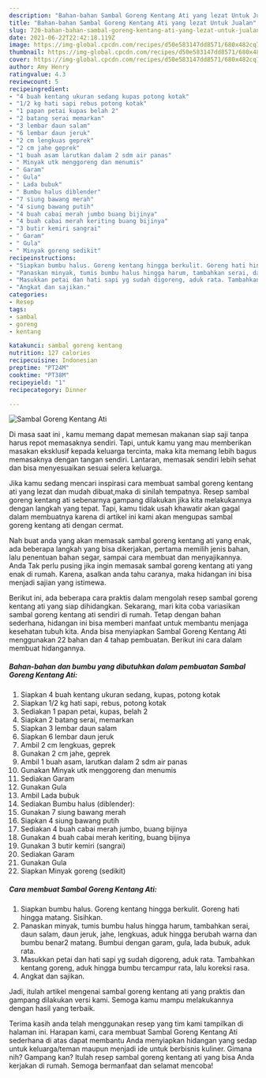 ```yaml
---
description: "Bahan-bahan Sambal Goreng Kentang Ati yang lezat Untuk Jualan"
title: "Bahan-bahan Sambal Goreng Kentang Ati yang lezat Untuk Jualan"
slug: 720-bahan-bahan-sambal-goreng-kentang-ati-yang-lezat-untuk-jualan
date: 2021-06-22T22:42:18.119Z
image: https://img-global.cpcdn.com/recipes/d50e583147dd8571/680x482cq70/sambal-goreng-kentang-ati-foto-resep-utama.jpg
thumbnail: https://img-global.cpcdn.com/recipes/d50e583147dd8571/680x482cq70/sambal-goreng-kentang-ati-foto-resep-utama.jpg
cover: https://img-global.cpcdn.com/recipes/d50e583147dd8571/680x482cq70/sambal-goreng-kentang-ati-foto-resep-utama.jpg
author: Amy Henry
ratingvalue: 4.3
reviewcount: 5
recipeingredient:
- "4 buah kentang ukuran sedang kupas potong kotak"
- "1/2 kg hati sapi rebus potong kotak"
- "1 papan petai kupas belah 2"
- "2 batang serai memarkan"
- "3 lembar daun salam"
- "6 lembar daun jeruk"
- "2 cm lengkuas geprek"
- "2 cm jahe geprek"
- "1 buah asam larutkan dalam 2 sdm air panas"
- " Minyak utk menggoreng dan menumis"
- " Garam"
- " Gula"
- " Lada bubuk"
- " Bumbu halus diblender"
- "7 siung bawang merah"
- "4 siung bawang putih"
- "4 buah cabai merah jumbo buang bijinya"
- "4 buah cabai merah keriting buang bijinya"
- "3 butir kemiri sangrai"
- " Garam"
- " Gula"
- " Minyak goreng sedikit"
recipeinstructions:
- "Siapkan bumbu halus. Goreng kentang hingga berkulit. Goreng hati hingga matang. Sisihkan."
- "Panaskan minyak, tumis bumbu halus hingga harum, tambahkan serai, daun salam, daun jeruk, jahe, lengkuas, aduk hingga berubah warna dan bumbu benar2 matang. Bumbui dengan garam, gula, lada bubuk, aduk rata."
- "Masukkan petai dan hati sapi yg sudah digoreng, aduk rata. Tambahkan kentang goreng, aduk hingga bumbu tercampur rata, lalu koreksi rasa."
- "Angkat dan sajikan."
categories:
- Resep
tags:
- sambal
- goreng
- kentang

katakunci: sambal goreng kentang 
nutrition: 127 calories
recipecuisine: Indonesian
preptime: "PT24M"
cooktime: "PT38M"
recipeyield: "1"
recipecategory: Dinner

---
```



![Sambal Goreng Kentang Ati](https://img-global.cpcdn.com/recipes/d50e583147dd8571/680x482cq70/sambal-goreng-kentang-ati-foto-resep-utama.jpg)

Di masa  saat ini , kamu memang dapat memesan makanan siap saji tanpa harus repot memasaknya sendiri. Tapi, untuk kamu yang mau memberikan masakan eksklusif kepada keluarga tercinta, maka kita memang lebih bagus memasaknya dengan tangan sendiri. Lantaran, memasak sendiri lebih sehat dan bisa menyesuaikan sesuai selera keluarga.

Jika kamu sedang mencari inspirasi cara membuat sambal goreng kentang ati yang lezat dan mudah dibuat,maka di sinilah tempatnya. Resep sambal goreng kentang ati  sebenarnya gampang dilakukan jika kita melakukannya dengan langkah yang tepat. Tapi, kamu tidak usah khawatir akan gagal dalam membuatnya 
karena di artikel ini kami akan mengupas sambal goreng kentang ati dengan cermat.  



Nah buat anda yang akan memasak sambal goreng kentang ati yang enak, ada beberapa langkah yang bisa dikerjakan, pertama memilih jenis bahan, lalu penentuan bahan segar, sampai cara membuat dan menyajikannya. Anda Tak perlu pusing jika ingin memasak sambal goreng kentang ati yang enak di rumah. Karena, asalkan anda  tahu caranya, maka hidangan ini bisa menjadi sajian yang istimewa.

Berikut ini, ada beberapa cara praktis  dalam mengolah resep sambal goreng kentang ati yang siap dihidangkan. Sekarang, mari kita coba variasikan sambal goreng kentang ati sendiri di rumah. Tetap dengan bahan sederhana, hidangan ini bisa memberi manfaat untuk membantu menjaga kesehatan tubuh kita. Anda bisa menyiapkan Sambal Goreng Kentang Ati menggunakan 22 bahan dan 4 tahap pembuatan. Berikut ini cara dalam membuat hidangannya.

<!--inarticleads1-->

##### Bahan-bahan dan bumbu yang dibutuhkan dalam pembuatan Sambal Goreng Kentang Ati:

1. Siapkan 4 buah kentang ukuran sedang, kupas, potong kotak
1. Siapkan 1/2 kg hati sapi, rebus, potong kotak
1. Sediakan 1 papan petai, kupas, belah 2
1. Siapkan 2 batang serai, memarkan
1. Siapkan 3 lembar daun salam
1. Siapkan 6 lembar daun jeruk
1. Ambil 2 cm lengkuas, geprek
1. Gunakan 2 cm jahe, geprek
1. Ambil 1 buah asam, larutkan dalam 2 sdm air panas
1. Gunakan  Minyak utk menggoreng dan menumis
1. Sediakan  Garam
1. Gunakan  Gula
1. Ambil  Lada bubuk
1. Sediakan  Bumbu halus (diblender):
1. Gunakan 7 siung bawang merah
1. Siapkan 4 siung bawang putih
1. Sediakan 4 buah cabai merah jumbo, buang bijinya
1. Gunakan 4 buah cabai merah keriting, buang bijinya
1. Gunakan 3 butir kemiri (sangrai)
1. Sediakan  Garam
1. Gunakan  Gula
1. Siapkan  Minyak goreng (sedikit)




<!--inarticleads2-->

##### Cara membuat Sambal Goreng Kentang Ati:

1. Siapkan bumbu halus. Goreng kentang hingga berkulit. Goreng hati hingga matang. Sisihkan.
1. Panaskan minyak, tumis bumbu halus hingga harum, tambahkan serai, daun salam, daun jeruk, jahe, lengkuas, aduk hingga berubah warna dan bumbu benar2 matang. Bumbui dengan garam, gula, lada bubuk, aduk rata.
1. Masukkan petai dan hati sapi yg sudah digoreng, aduk rata. Tambahkan kentang goreng, aduk hingga bumbu tercampur rata, lalu koreksi rasa.
1. Angkat dan sajikan.




Jadi, itulah artikel mengenai  sambal goreng kentang ati  yang praktis dan gampang dilakukan versi kami. Semoga kamu mampu melakukannya dengan hasil yang terbaik. 

Terima kasih anda telah menggunakan resep yang tim kami tampilkan di halaman ini. Harapan kami, cara membuat  Sambal Goreng Kentang Ati sederhana di atas dapat membantu Anda menyiapkan hidangan yang sedap untuk keluarga/teman maupun menjadi ide untuk berbisnis kuliner. Gimana nih? Gampang kan? Itulah resep sambal goreng kentang ati yang bisa Anda kerjakan di rumah. Semoga bermanfaat dan selamat mencoba!

